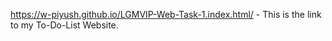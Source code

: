 https://w-piyush.github.io/LGMVIP-Web-Task-1.index.html/  - This is the link to my To-Do-List Website.  

